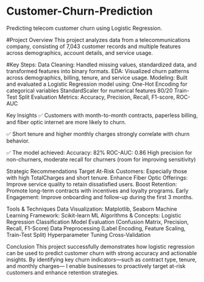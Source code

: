 # Customer-Churn-Prediction
Predicting telecom customer churn using Logistic Regression.

#Project Overview
This project analyzes data from a telecommunications company, consisting of 7,043 customer records and multiple features across demographics, account details, and service usage.

#Key Steps:
Data Cleaning: Handled missing values, standardized data, and transformed features into binary formats.
EDA: Visualized churn patterns across demographics, billing, tenure, and service usage.
Modeling: Built and evaluated a Logistic Regression model using:
One-Hot Encoding for categorical variables
StandardScaler for numerical features
80/20 Train-Test Split
Evaluation Metrics: Accuracy, Precision, Recall, F1-score, ROC-AUC

Key Insights
✅ Customers with month-to-month contracts, paperless billing, and fiber optic internet are more likely to churn.

✅ Short tenure and higher monthly charges strongly correlate with churn behavior.

✅ The model achieved:
Accuracy: 82%
ROC-AUC: 0.86
High precision for non-churners, moderate recall for churners (room for improving sensitivity)

Strategic Recommendations
Target At-Risk Customers: Especially those with high TotalCharges and short tenure.
Enhance Fiber Optic Offerings: Improve service quality to retain dissatisfied users.
Boost Retention: Promote long-term contracts with incentives and loyalty programs.
Early Engagement: Improve onboarding and follow-up during the first 3 months.

Tools & Techniques
Data Visualization: Matplotlib, Seaborn
Machine Learning Framework: Scikit-learn
ML Algorithms & Concepts:
Logistic Regression
Classification
Model Evaluation (Confusion Matrix, Precision, Recall, F1-Score)
Data Preprocessing (Label Encoding, Feature Scaling, Train-Test Split)
Hyperparameter Tuning
Cross-Validation

Conclusion
This project successfully demonstrates how logistic regression can be used to predict customer churn with strong accuracy and actionable insights. By identifying key churn indicators—such as contract type, tenure, and monthly charges— I enable businesses to proactively target at-risk customers and enhance retention strategies.

